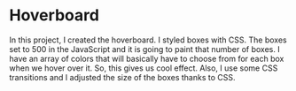 # Hoverboard
In this project, I created the hoverboard. I styled boxes with CSS. The boxes set to 500 in the JavaScript and it is going to paint that number of boxes. I have an array of colors that will basically have to choose from for each box when we hover over it. So, this gives us cool effect. Also, I use some CSS transitions and I adjusted the size of the boxes thanks to CSS.
